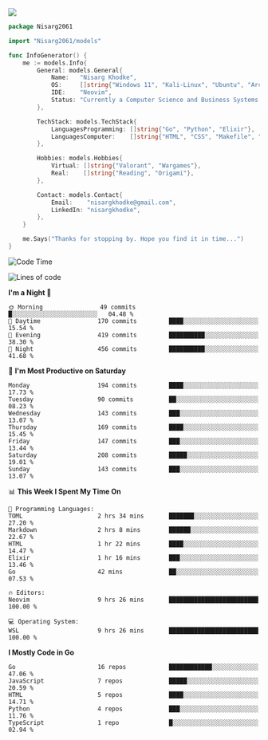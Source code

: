 <!-- Banner -->

<img src="https://i.imgur.com/mz4ym1F.png" style="max-height:550px"/>

<!-- Coded Intro -->

```go
package Nisarg2061

import "Nisarg2061/models"

func InfoGenerator() {
	me := models.Info{
		General: models.General{
			Name:   "Nisarg Khodke",
			OS:     []string{"Windows 11", "Kali-Linux", "Ubuntu", "Arch Linux"},
			IDE:    "Neovim",
			Status: "Currently a Computer Science and Business Systems Student.",
		},

		TechStack: models.TechStack{
			LanguagesProgramming: []string{"Go", "Python", "Elixir"},
			LanguagesComputer:    []string{"HTML", "CSS", "Makefile", "Docker", "YAML", "JSON", "MARKDOWN"},
		},

		Hobbies: models.Hobbies{
			Virtual: []string{"Valorant", "Wargames"},
			Real:    []string{"Reading", "Origami"},
		},

		Contact: models.Contact{
			Email:    "nisargkhodke@gmail.com",
			LinkedIn: "nisargkhodke",
		},
	}

	me.Says("Thanks for stopping by. Hope you find it in time...")
}
```
<!--START_SECTION:waka-->
![Code Time](http://img.shields.io/badge/Code%20Time-15%20hrs%2051%20mins-blue)

![Lines of code](https://img.shields.io/badge/From%20Hello%20World%20I%27ve%20Written-5.8%20million%20lines%20of%20code-blue)

**I'm a Night 🦉** 

```text
🌞 Morning                49 commits          █░░░░░░░░░░░░░░░░░░░░░░░░   04.48 % 
🌆 Daytime                170 commits         ████░░░░░░░░░░░░░░░░░░░░░   15.54 % 
🌃 Evening                419 commits         ██████████░░░░░░░░░░░░░░░   38.30 % 
🌙 Night                  456 commits         ██████████░░░░░░░░░░░░░░░   41.68 % 
```
📅 **I'm Most Productive on Saturday** 

```text
Monday                   194 commits         ████░░░░░░░░░░░░░░░░░░░░░   17.73 % 
Tuesday                  90 commits          ██░░░░░░░░░░░░░░░░░░░░░░░   08.23 % 
Wednesday                143 commits         ███░░░░░░░░░░░░░░░░░░░░░░   13.07 % 
Thursday                 169 commits         ████░░░░░░░░░░░░░░░░░░░░░   15.45 % 
Friday                   147 commits         ███░░░░░░░░░░░░░░░░░░░░░░   13.44 % 
Saturday                 208 commits         █████░░░░░░░░░░░░░░░░░░░░   19.01 % 
Sunday                   143 commits         ███░░░░░░░░░░░░░░░░░░░░░░   13.07 % 
```


📊 **This Week I Spent My Time On** 

```text
💬 Programming Languages: 
TOML                     2 hrs 34 mins       ███████░░░░░░░░░░░░░░░░░░   27.20 % 
Markdown                 2 hrs 8 mins        ██████░░░░░░░░░░░░░░░░░░░   22.67 % 
HTML                     1 hr 22 mins        ████░░░░░░░░░░░░░░░░░░░░░   14.47 % 
Elixir                   1 hr 16 mins        ███░░░░░░░░░░░░░░░░░░░░░░   13.46 % 
Go                       42 mins             ██░░░░░░░░░░░░░░░░░░░░░░░   07.53 % 

🔥 Editors: 
Neovim                   9 hrs 26 mins       █████████████████████████   100.00 % 

💻 Operating System: 
WSL                      9 hrs 26 mins       █████████████████████████   100.00 % 
```

**I Mostly Code in Go** 

```text
Go                       16 repos            ████████████░░░░░░░░░░░░░   47.06 % 
JavaScript               7 repos             █████░░░░░░░░░░░░░░░░░░░░   20.59 % 
HTML                     5 repos             ████░░░░░░░░░░░░░░░░░░░░░   14.71 % 
Python                   4 repos             ███░░░░░░░░░░░░░░░░░░░░░░   11.76 % 
TypeScript               1 repo              █░░░░░░░░░░░░░░░░░░░░░░░░   02.94 % 
```




<!--END_SECTION:waka-->
